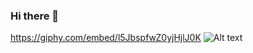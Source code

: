 ### Hi there 👋
https://giphy.com/embed/l5JbspfwZ0yjHjlJ0K
![Alt text](https://giphy.com/embed/l5JbspfwZ0yjHjlJ0K "This is some image...")
<!--
**anh-8922/anh-8922** is a ✨ _special_ ✨ repository because its `README.md` (this file) appears on your GitHub profile.

Here are some ideas to get you started:

- 🔭 I’m currently working on ...
- 🌱 I’m currently learning ...
- 👯 I’m looking to collaborate on ...
- 🤔 I’m looking for help with ...
- 💬 Ask me about ...
- 📫 How to reach me: ...
- 😄 Pronouns: ...
- ⚡ Fun fact: ...
-->
